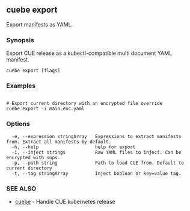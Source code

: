 ## cuebe export

Export manifests as YAML.

### Synopsis

Export CUE release as a kubectl-compatible multi document YAML manifest.

```
cuebe export [flags]
```

### Examples

```

# Export current directory with an encrypted file override
cuebe export -i main.enc.yaml

```

### Options

```
  -e, --expression stringArray   Expressions to extract manifests from. Extract all manifests by default.
  -h, --help                     help for export
  -i, --inject strings           Raw YAML files to inject. Can be encrypted with sops.
  -p, --path string              Path to load CUE from. Default to current directory
  -t, --tag stringArray          Inject boolean or key=value tag.
```

### SEE ALSO

* [cuebe](cli/cuebe.md)	 - Handle CUE kubernetes release

